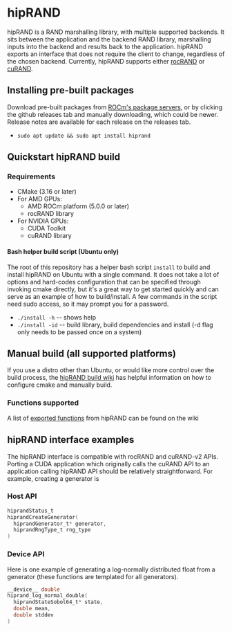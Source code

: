 # hipRAND

hipRAND is a RAND marshalling library, with multiple supported backends. 
It sits between the application and the backend RAND library, 
marshalling inputs into the backend and results back to the application.
hipRAND exports an interface that does not require the client to change, regardless of the chosen backend.
Currently, hipRAND supports either [rocRAND](https://github.com/ROCmSoftwarePlatform/rocRAND) 
or [cuRAND](https://developer.nvidia.com/curand).

## Installing pre-built packages
Download pre-built packages from 
[ROCm's package servers](https://rocm.github.io/install.html#installing-from-amd-rocm-repositories), or by clicking 
the github releases tab and manually downloading, which could be newer. 
Release notes are available for each release on the releases tab.

- `sudo apt update && sudo apt install hiprand`

## Quickstart hipRAND build

### Requirements
- CMake (3.16 or later)
- For AMD GPUs:
  - AMD ROCm platform (5.0.0 or later)
  - rocRAND library
- For NVIDIA GPUs:
  - CUDA Toolkit
  - cuRAND library

#### Bash helper build script (Ubuntu only)
The root of this repository has a helper bash script `install` to build and install hipRAND on Ubuntu with a single command.  It does not take a lot of options and hard-codes configuration that can be specified through invoking cmake directly, but it's a great way to get started quickly and can serve as an example of how to build/install. A few commands in the script need sudo access, so it may prompt you for a password.
*  `./install -h`  -- shows help
*  `./install -id` -- build library, build dependencies and install (-d flag only needs to be passed once on a system)

## Manual build (all supported platforms)
If you use a distro other than Ubuntu, or would like more control over the build process, the [hipRAND build wiki](https://github.com/ROCmSoftwarePlatform/hipRAND/wiki/Build) has helpful information on how to configure cmake and manually build.

### Functions supported
A list of [exported functions](https://github.com/ROCmSoftwarePlatform/hipRAND/wiki/Exported-functions) from hipRAND can be found on the wiki

## hipRAND interface examples
The hipRAND interface is compatible with rocRAND and cuRAND-v2 APIs. Porting a CUDA application which originally calls the cuRAND API to an application calling hipRAND API should be relatively straightforward. For example, creating a generator is

### Host API
```c
hiprandStatus_t
hiprandCreateGenerator(
  hiprandGenerator_t* generator,
  hiprandRngType_t rng_type
)
```

### Device API
Here is one example of generating a log-normally distributed float from a generator (these functions are templated for all generators).
```c
__device__ double 
hiprand_log_normal_double(
  hiprandStateSobol64_t* state,
  double mean,
  double stddev
)
```


